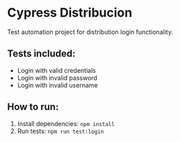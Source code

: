 # Cypress Distribucion
Test automation project for distribution login functionality.

## Tests included:
- Login with valid credentials
- Login with invalid password
- Login with invalid username

## How to run:
1. Install dependencies: `npm install`
2. Run tests: `npm run test:login`

